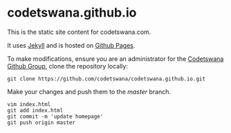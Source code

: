 # codetswana.github.io

This is the static site content for codetswana.com.

It uses [Jekyll](http://jekyllrb.com/) and is hosted on [Github Pages](https://pages.github.com/).

To make modifications, ensure you are an administrator for the [Codetswana Github Group](https://github.com/codetswana/),
clone the repository locally:

```
git clone https://github.com/codetswana/codetswana.github.io.git
```

Make your changes and push them to the *master* branch.

```
vim index.html
git add index.html
git commit -m 'update homepage'
git push origin master
```